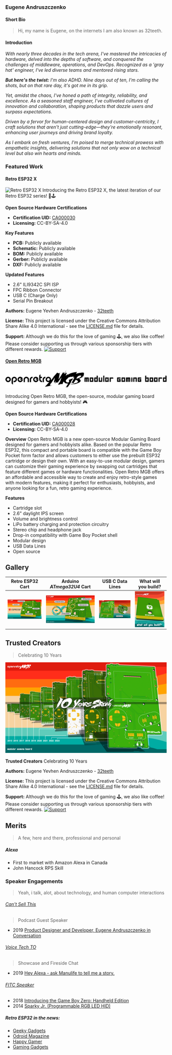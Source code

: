 ### Eugene Andruszczenko

#### Short Bio
> Hi, my name is Eugene, on the internets I am also known as 32teeth.

#### Introduction

*With nearly three decades in the tech arena, I've mastered the intricacies of hardware, delved into the depths of software, and conquered the challenges of middleware, operations, and DevOps. Recognized as a 'gray hat' engineer, I've led diverse teams and mentored rising stars.*

***But here's the twist:** I'm also ADHD. Nine days out of ten, I'm calling the shots, but on that rare day, it's got me in its grip.*

*Yet, amidst the chaos, I've honed a path of integrity, reliability, and excellence. As a seasoned staff engineer, I've cultivated cultures of innovation and collaboration, shaping products that dazzle users and surpass expectations.*

*Driven by a fervor for human-centered design and customer-centricity, I craft solutions that aren't just cutting-edge—they're emotionally resonant, enhancing user journeys and driving brand loyalty.*

*As I embark on fresh ventures, I'm poised to merge technical prowess with empathetic insights, delivering solutions that not only wow on a technical level but also win hearts and minds.*

### Featured Work
#### Retro ESP32 X
![Retro ESP32 X](https://raw.githubusercontent.com/retro-esp32/RetroESP32-X/main/assets/RetroESP32-X.png)
Introducing the Retro ESP32 X, the latest iteration of our Retro ESP32 series! 🚀🕹️

**Open Source Hardware Certifications**
- **Certification UID:** [CA000030](https://certification.oshwa.org/ca000030.html)
- **Licensing:** CC-BY-SA-4.0

**Key Features**
- **PCB:** Publicly available
- **Schematic:** Publicly available
- **BOM:** Publicly available
- **Gerber:** Publicly available
- **DXF:** Publicly available

**Updated Features**
- 2.6" ILI9342C SPI ISP
- FPC Ribbon Connector
- USB C (Charge Only)
- Serial Pin Breakout

**Authors:** Eugene Yevhen Andruszczenko - [32teeth](https://github.com/32teeth)

**License:** This project is licensed under the Creative Commons Attribution Share Alike 4.0 International - see the [LICENSE.md](LICENSE.md) file for details.

**Support:** Although we do this for the love of gaming 🕹️, we also like coffee! Please consider supporting us through various sponsorship tiers with different rewards. [![Support](https://raw.githubusercontent.com/retro-esp32/RetroESP32/master/Assets/sponsor.jpg)](https://github.com/sponsors/retro-esp32)

#### [Open Retro MGB](https://github.com/openretroMGB/OpenRetroMGB)
[![Open Retro MGB](https://raw.githubusercontent.com/openretroMGB/OpenRetroMGB/main/assets/logo.png)](https://github.com/openretroMGB/OpenRetroMGB)

Introducing Open Retro MGB, the open-source, modular gaming board designed for gamers and hobbyists! 🎮

**Open Source Hardware Certifications**
- **Certification UID:** [CA000028](https://certification.oshwa.org/ca000028.html)
- **Licensing:** CC-BY-SA-4.0

**Overview**
Open Retro MGB is a new open-source Modular Gaming Board designed for gamers and hobbyists alike. Based on the popular Retro ESP32, this compact and portable board is compatible with the Game Boy Pocket form factor and allows customers to either use the prebuilt ESP32 cartridge or design their own. With an easy-to-use modular design, gamers can customize their gaming experience by swapping out cartridges that feature different games or hardware functionalities. Open Retro MGB offers an affordable and accessible way to create and enjoy retro-style games with modern features, making it perfect for enthusiasts, hobbyists, and anyone looking for a fun, retro gaming experience.

**Features**
- Cartridge slot
- 2.6" daylight IPS screen
- Volume and brightness control
- LiPo battery charging and protection circuitry
- Stereo chip and headphone jack
- Drop-in compatibility with Game Boy Pocket shell
- Modular design
- USB Data Lines
- Open source

## Gallery

|Retro ESP32 Cart|Arduino *ATmega32U4* Cart|USB C Data Lines|What will you build?|
|-|-|-|-|
|![Retro ESP32](https://raw.githubusercontent.com/openretroMGB/OpenRetroMGB/main/assets/retroesp32.png)|![Arduino](https://raw.githubusercontent.com/openretroMGB/OpenRetroMGB/main/assets/arduino.png)|![USB](https://raw.githubusercontent.com/openretroMGB/OpenRetroMGB/main/assets/usb-c.png)|![What will you build?](https://raw.githubusercontent.com/openretroMGB/OpenRetroMGB/main/assets/blank_cart_option.png)|
## Trusted Creators
> Celebrating 10 Years

![Splash](https://raw.githubusercontent.com/openretroMGB/OpenRetroMGB/main/assets/tenyears.png)

**Trusted Creators**
Celebrating 10 Years

**Authors:** Eugene Yevhen Andruszczenko - [32teeth](https://github.com/32teeth)

**License:** This project is licensed under the Creative Commons Attribution Share Alike 4.0 International - see the [LICENSE.md](LICENSE.md) file for details.

**Support:** Although we do this for the love of gaming 🕹️, we also like coffee! Please consider supporting us through various sponsorship tiers with different rewards. [![Support](https://raw.githubusercontent.com/retro-esp32/RetroESP32/master/Assets/sponsor.jpg)](https://github.com/sponsors/retro-esp32)

## Merits
> A few, here and there, professional and personal

##### Alexa
* First to market with Amazon Alexa in Canada
* John Hancock RPS Skill

### Speaker Engagements
> Yeah, i talk, alot, about technology, and human computer interactions

###### [Can't Sell This](https://cantsellthispodcast.com/)
> Podcast Guest Speaker

- 2019 [Product Designer and Developer, Eugene Andruszczenko in Conversation](https://cantsellthispodcast.com/eugene-andruszczenko/)

###### [Voice Tech TO](https://voicetechglobal.com/)
> Showcase and Fireside Chat

- 2019 [Hey Alexa - ask Manulife to tell me a story.](https://www.meetup.com/voice-tech-global/events/266691671/)

###### [FITC Speaker](https://fitc.ca/speaker/eugene-andruszczenko/)
- 2018 [Introducing the Game Boy Zero: Handheld Edition](https://fitc.ca/presentation/introducing-game-boy-zero-handheld-edition/)
- 2014 [Sparky Jr. (Programmable RGB LED HID)](https://fitc.ca/presentation/sparkyjr-programmable-rgb-led-hid/)

##### Retro ESP32 in the news:
- [Geeky Gadgets](https://www.geeky-gadgets.com/game-boy-pocket-retro-esp32-board-15-08-2019/)
- [Odroid Magazine](https://magazine.odroid.com/article/retro-esp32-the-ultimate-emulation-image-for-your-odroid-go/)
- [Happy Gamer](https://happygamer.com/bring-your-old-nintendo-game-boy-pocket-back-to-life-with-the-esp32-wrover-board-22764/)
- [Gaming Gadgets](https://gaminggadgets.de/retro-esp32-aus-eurem-gameboy-pocket-wird-ein-retro-handheld)
